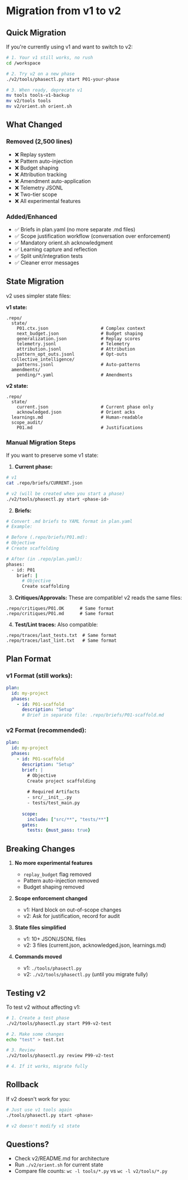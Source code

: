 # Migration from v1 to v2

## Quick Migration

If you're currently using v1 and want to switch to v2:

```bash
# 1. Your v1 still works, no rush
cd /workspace

# 2. Try v2 on a new phase
./v2/tools/phasectl.py start P01-your-phase

# 3. When ready, deprecate v1
mv tools tools-v1-backup
mv v2/tools tools
mv v2/orient.sh orient.sh
```

## What Changed

### Removed (2,500 lines)
- ❌ Replay system
- ❌ Pattern auto-injection  
- ❌ Budget shaping
- ❌ Attribution tracking
- ❌ Amendment auto-application
- ❌ Telemetry JSONL
- ❌ Two-tier scope
- ❌ All experimental features

### Added/Enhanced
- ✅ Briefs in plan.yaml (no more separate .md files)
- ✅ Scope justification workflow (conversation over enforcement)
- ✅ Mandatory orient.sh acknowledgment
- ✅ Learning capture and reflection
- ✅ Split unit/integration tests
- ✅ Cleaner error messages

## State Migration

v2 uses simpler state files:

**v1 state:**
```
.repo/
  state/
    P01.ctx.json                    # Complex context
    next_budget.json                # Budget shaping
    generalization.json             # Replay scores
    telemetry.jsonl                 # Telemetry
    attribution.jsonl               # Attribution
    pattern_opt_outs.jsonl          # Opt-outs
  collective_intelligence/
    patterns.jsonl                  # Auto-patterns
  amendments/
    pending/*.yaml                  # Amendments
```

**v2 state:**
```
.repo/
  state/
    current.json                    # Current phase only
    acknowledged.json               # Orient acks
  learnings.md                      # Human-readable
  scope_audit/
    P01.md                          # Justifications
```

### Manual Migration Steps

If you want to preserve some v1 state:

1. **Current phase:**
```bash
# v1
cat .repo/briefs/CURRENT.json

# v2 (will be created when you start a phase)
./v2/tools/phasectl.py start <phase-id>
```

2. **Briefs:**
```bash
# Convert .md briefs to YAML format in plan.yaml
# Example:

# Before (.repo/briefs/P01.md):
# Objective
# Create scaffolding

# After (in .repo/plan.yaml):
phases:
  - id: P01
    brief: |
      # Objective
      Create scaffolding
```

3. **Critiques/Approvals:**
These are compatible! v2 reads the same files:
```
.repo/critiques/P01.OK      # Same format
.repo/critiques/P01.md      # Same format
```

4. **Test/Lint traces:**
Also compatible:
```
.repo/traces/last_tests.txt  # Same format
.repo/traces/last_lint.txt   # Same format
```

## Plan Format

### v1 Format (still works):
```yaml
plan:
  id: my-project
  phases:
    - id: P01-scaffold
      description: "Setup"
      # Brief in separate file: .repo/briefs/P01-scaffold.md
```

### v2 Format (recommended):
```yaml
plan:
  id: my-project
  phases:
    - id: P01-scaffold
      description: "Setup"
      brief: |
        # Objective
        Create project scaffolding
        
        # Required Artifacts
        - src/__init__.py
        - tests/test_main.py
      
      scope:
        include: ["src/**", "tests/**"]
      gates:
        tests: {must_pass: true}
```

## Breaking Changes

1. **No more experimental features**
   - `replay_budget` flag removed
   - Pattern auto-injection removed
   - Budget shaping removed

2. **Scope enforcement changed**
   - v1: Hard block on out-of-scope changes
   - v2: Ask for justification, record for audit

3. **State files simplified**
   - v1: 10+ JSON/JSONL files
   - v2: 3 files (current.json, acknowledged.json, learnings.md)

4. **Commands moved**
   - v1: `./tools/phasectl.py`
   - v2: `./v2/tools/phasectl.py` (until you migrate fully)

## Testing v2

To test v2 without affecting v1:

```bash
# 1. Create a test phase
./v2/tools/phasectl.py start P99-v2-test

# 2. Make some changes
echo "test" > test.txt

# 3. Review
./v2/tools/phasectl.py review P99-v2-test

# 4. If it works, migrate fully
```

## Rollback

If v2 doesn't work for you:

```bash
# Just use v1 tools again
./tools/phasectl.py start <phase>

# v2 doesn't modify v1 state
```

## Questions?

- Check v2/README.md for architecture
- Run `./v2/orient.sh` for current state
- Compare file counts: `wc -l tools/*.py` vs `wc -l v2/tools/*.py`
